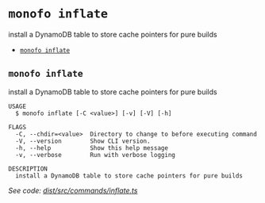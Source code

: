 `monofo inflate`
================

install a DynamoDB table to store cache pointers for pure builds

* [`monofo inflate`](#monofo-inflate)

## `monofo inflate`

install a DynamoDB table to store cache pointers for pure builds

```
USAGE
  $ monofo inflate [-C <value>] [-v] [-V] [-h]

FLAGS
  -C, --chdir=<value>  Directory to change to before executing command
  -V, --version        Show CLI version.
  -h, --help           Show this help message
  -v, --verbose        Run with verbose logging

DESCRIPTION
  install a DynamoDB table to store cache pointers for pure builds
```

_See code: [dist/src/commands/inflate.ts](https://github.com/vital-software/monofo/blob/v5.0.1/dist/src/commands/inflate.ts)_
